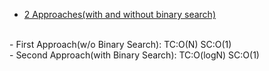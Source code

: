 - [2 Approaches(with and without binary search)](https://leetcode.com/problems/find-peak-element/discuss/1335492/2-Different-Approach-oror-C%2B%2B-Solution)
<br>
- First Approach(w/o Binary Search): TC:O(N) SC:O(1) <br>
- Second Approach(with Binary Search): TC:O(logN) SC:O(1) <br>